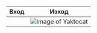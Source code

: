| Вход          | Изход |
| ------------- | ------------- |
|              |  ![Image of Yaktocat](file:///D:/SwiftAcademy/1.IntroducingJava/loop1.png)  |
